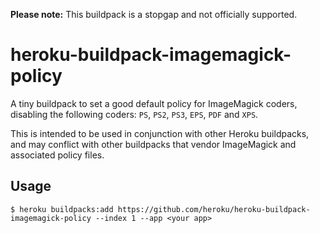 **Please note:** This buildpack is a stopgap and not officially supported.

# heroku-buildpack-imagemagick-policy

A tiny buildpack to set a good default policy for ImageMagick coders, disabling the following coders: `PS`, `PS2`, `PS3`, `EPS`, `PDF` and `XPS`.

This is intended to be used in conjunction with other Heroku buildpacks, and may conflict with other buildpacks that vendor ImageMagick and associated policy files.

## Usage

```shell
$ heroku buildpacks:add https://github.com/heroku/heroku-buildpack-imagemagick-policy --index 1 --app <your app>
```
